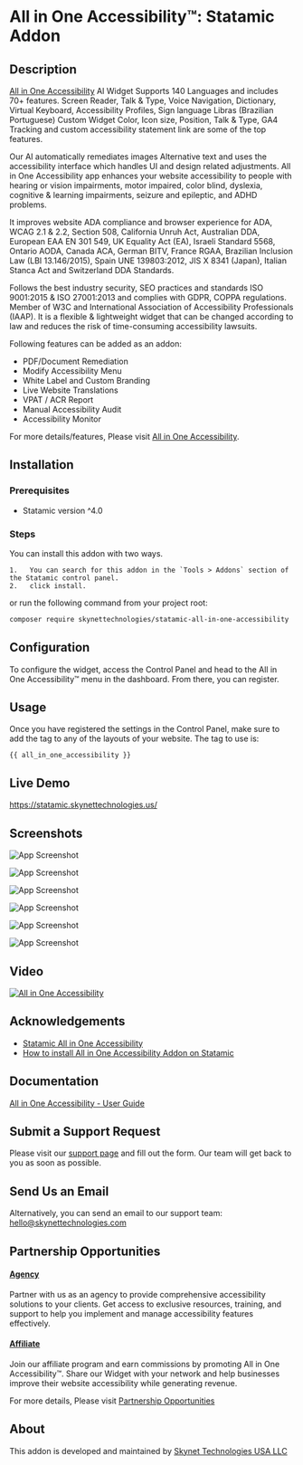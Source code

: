 # All in One Accessibility™: Statamic Addon

## Description
[All in One Accessibility](https://www.skynettechnologies.com/all-in-one-accessibility) AI Widget Supports 140 Languages and includes 70+ features. Screen Reader, Talk & Type, Voice Navigation, Dictionary, Virtual Keyboard, Accessibility Profiles, Sign language Libras (Brazilian Portuguese) Custom Widget Color, Icon size, Position, Talk & Type, GA4 Tracking and custom accessibility statement link are some of the top features.
   
Our AI automatically remediates images Alternative text and uses the accessibility interface which handles UI and design related adjustments. All in One Accessibility app enhances your website accessibility to people with hearing or vision impairments, motor impaired, color blind, dyslexia, cognitive & learning impairments, seizure and epileptic, and ADHD problems.
   
It improves website ADA compliance and browser experience for ADA, WCAG 2.1 & 2.2, Section 508, California Unruh Act, Australian DDA, European EAA EN 301 549, UK Equality Act (EA), Israeli Standard 5568, Ontario AODA, Canada ACA, German BITV, France RGAA, Brazilian Inclusion Law (LBI 13.146/2015), Spain UNE 139803:2012, JIS X 8341 (Japan), Italian Stanca Act and Switzerland DDA Standards.
   
Follows the best industry security, SEO practices and standards ISO 9001:2015 & ISO 27001:2013 and complies with GDPR, COPPA regulations. Member of W3C and International Association of Accessibility Professionals (IAAP). It is a flexible & lightweight widget that can be changed according to law and reduces the risk of time-consuming accessibility lawsuits.
   
Following features can be added as an addon:
- PDF/Document Remediation
- Modify Accessibility Menu
- White Label and Custom Branding
- Live Website Translations
- VPAT / ACR Report
- Manual Accessibility Audit
- Accessibility Monitor

For more details/features, Please visit [All in One Accessibility](https://www.skynettechnologies.com/all-in-one-accessibility).

## Installation

### Prerequisites
- Statamic version ^4.0

### Steps

You can install this addon with two ways.

    1.   You can search for this addon in the `Tools > Addons` section of the Statamic control panel.
    2.   click install.

or run the following command from your project root:

``` bash
composer require skynettechnologies/statamic-all-in-one-accessibility
```

## Configuration

To configure the widget, access the Control Panel and head to the All in One Accessibility™ menu in the dashboard. From there, you can register.

## Usage

Once you have registered the settings in the Control Panel, make sure to add the tag to any of the layouts of your website. The tag to use is:

    {{ all_in_one_accessibility }}


## Live Demo

https://statamic.skynettechnologies.us/

## Screenshots


![App Screenshot](images/ScreenShot%201.jpg)

![App Screenshot](images/ScreenShot%202.jpg)

![App Screenshot](images/ScreenShot%203.jpg)

![App Screenshot](images/ScreenShot%204.jpg)

![App Screenshot](images/ScreenShot%205.jpg)

![App Screenshot](images/ScreenShot%206.jpg)

## Video

[![All in One Accessibility](https://img.youtube.com/vi/czwC0PKIqkc/0.jpg)](https://www.youtube.com/watch?v=czwC0PKIqkc)

## Acknowledgements

- [Statamic All in One Accessibility](https://www.skynettechnologies.com/statamic-website-accessibility)
- [How to install All in One Accessibility Addon on Statamic](https://www.skynettechnologies.com/blog/statamic-web-accessibility-widget-installation)

## Documentation

[All in One Accessibility - User Guide](https://www.skynettechnologies.com/sites/default/files/accessibility-widget-features-list.pdf)

## Submit a Support Request

Please visit our [support page](https://www.skynettechnologies.com/report-accessibility-problem) and fill out the form. Our team will get back to you as soon as possible.

## Send Us an Email

Alternatively, you can send an email to our support team:
[hello@skynettechnologies.com](mailto:hello@skynettechnologies.com)

## Partnership Opportunities

#### [Agency](https://www.skynettechnologies.com/agency-partners)

Partner with us as an agency to provide comprehensive accessibility solutions to your clients. Get access to exclusive resources, training, and support to help you implement and manage accessibility features effectively.

#### [Affiliate](https://www.skynettechnologies.com/affiliate-partner)

Join our affiliate program and earn commissions by promoting All in One Accessibility™. Share our Widget with your network and help businesses improve their website accessibility while generating revenue.

For more details, Please visit [Partnership Opportunities](https://www.skynettechnologies.com/partner-program)

## About

This addon is developed and maintained by [Skynet Technologies USA LLC](https://www.skynettechnologies.com)
